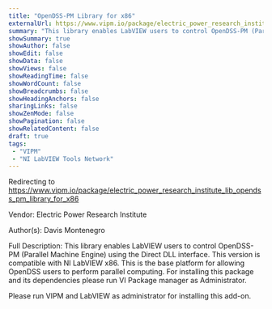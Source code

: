 ```yaml
---
title: "OpenDSS-PM Library for x86"
externalUrl: https://www.vipm.io/package/electric_power_research_institute_lib_opendss_pm_library_for_x86
summary: "This library enables LabVIEW users to control OpenDSS-PM (Parallel Machine Engine) using the Direct DLL interface."
showSummary: true
showAuthor: false
showEdit: false
showData: false
showViews: false
showReadingTime: false
showWordCount: false
showBreadcrumbs: false
showHeadingAnchors: false
sharingLinks: false
showZenMode: false
showPagination: false
showRelatedContent: false
draft: true
tags:
 - "VIPM"
 - "NI LabVIEW Tools Network"
---
```


Redirecting to https://www.vipm.io/package/electric_power_research_institute_lib_opendss_pm_library_for_x86

Vendor: Electric Power Research Institute

Author(s): Davis Montenegro
 
Full Description:
This library enables LabVIEW users to control OpenDSS-PM (Parallel Machine Engine) using the Direct DLL interface. This version is compatible with NI LabVIEW x86. This is the base platform for allowing OpenDSS users to perform parallel computing. For installing this package and its dependencies please run VI Package manager as Administrator.

Please run VIPM and LabVIEW as administrator for installing this add-on.